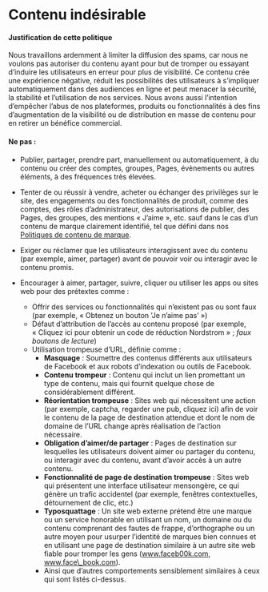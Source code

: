 Contenu indésirable
===================

#### Justification de cette politique

Nous travaillons ardemment à limiter la diffusion des spams, car nous ne voulons pas autoriser du contenu ayant pour but de tromper ou essayant d’induire les utilisateurs en erreur pour plus de visibilité. Ce contenu crée une expérience négative, réduit les possibilités des utilisateurs à s’impliquer automatiquement dans des audiences en ligne et peut menacer la sécurité, la stabilité et l’utilisation de nos services. Nous avons aussi l’intention d’empêcher l’abus de nos plateformes, produits ou fonctionnalités à des fins d’augmentation de la visibilité ou de distribution en masse de contenu pour en retirer un bénéfice commercial.

#### Ne pas :

* Publier, partager, prendre part, manuellement ou automatiquement, à du contenu ou créer des comptes, groupes, Pages, évènements ou autres éléments, à des fréquences très élevées.
* Tenter de ou réussir à vendre, acheter ou échanger des privilèges sur le site, des engagements ou des fonctionnalités de produit, comme des comptes, des rôles d’administrateur, des autorisations de publier, des Pages, des groupes, des mentions « J’aime », etc. sauf dans le cas d’un contenu de marque clairement identifié, tel que défini dans nos [Politiques de contenu de marque](https://www.facebook.com/policies/brandedcontent/).

* Exiger ou réclamer que les utilisateurs interagissent avec du contenu (par exemple, aimer, partager) avant de pouvoir voir ou interagir avec le contenu promis.
* Encourager à aimer, partager, suivre, cliquer ou utiliser les apps ou sites web pour des prétextes comme :
    * Offrir des services ou fonctionnalités qui n’existent pas ou sont faux (par exemple, « Obtenez un bouton ’Je n’aime pas’ »)
    * Défaut d’attribution de l’accès au contenu proposé (par exemple, « Cliquez ici pour obtenir un code de réduction Nordstrom » ; _faux boutons de lecture_)
    * Utilisation trompeuse d’URL, définie comme :
        * **Masquage** : Soumettre des contenus différents aux utilisateurs de Facebook et aux robots d’indexation ou outils de Facebook.
        * **Contenu trompeur** : Contenu qui inclut un lien promettant un type de contenu, mais qui fournit quelque chose de considérablement différent.
        * **Réorientation trompeuse** : Sites web qui nécessitent une action (par exemple, captcha, regarder une pub, cliquez ici) afin de voir le contenu de la page de destination attendue et dont le nom de domaine de l’URL change après réalisation de l’action nécessaire.
        * **Obligation d’aimer/de partager** : Pages de destination sur lesquelles les utilisateurs doivent aimer ou partager du contenu, ou interagir avec du contenu, avant d’avoir accès à un autre contenu.
        * **Fonctionnalité de page de destination trompeuse** : Sites web qui présentent une interface utilisateur mensongère, ce qui génère un trafic accidentel (par exemple, fenêtres contextuelles, détournement de clic, etc.)
        * **Typosquattage** : Un site web externe prétend être une marque ou un service honorable en utilisant un nom, un domaine ou du contenu comprenant des fautes de frappe, d’orthographe ou un autre moyen pour usurper l’identité de marques bien connues et en utilisant une page de destination similaire à un autre site web fiable pour tromper les gens (www.faceb00k.com, www.face\_book.com).
        * Ainsi que d’autres comportements sensiblement similaires à ceux qui sont listés ci-dessus.